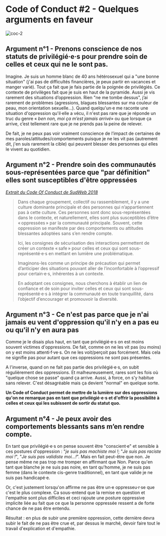 # Code of Conduct #2 - Quelques arguments en faveur

![coc-2](https://raw.githubusercontent.com/Julia-barbelane/reflexions/master/photos/code-of-conduct/coc-2.png)

## Argument n°1 - Prenons conscience de nos statuts de privilégié·e·s pour prendre soin de celles et ceux qui ne le sont pas.

Imagine. Je suis un homme blanc de 40 ans hétérosexuel qui a "une bonne situation" (j'ai pas de difficultés financières, je peux partir en vacances et manger varié). Tout ça fait que je fais partie de la poignée de privilégiés. Ce contexte de privilèges fait que je suis en haut de la pyramide. Aussi je vis rarement des situations d’oppression. Rien "ne me tombe dessus", j’ai rarement de problèmes (agressions, blagues blessantes sur ma couleur de peau, mon orientation sexuelle...). Quand quelqu'un·e me raconte une situation d'oppression qu'il·elle a vécu, il n'est pas rare que je réponde un truc du genre « *ben non, moi ça m’est jamais arrivé*» ou que lorsque ça arrive, c’est tellement rare que je ne prends pas la peine de relever. 

De fait, je ne peux pas voir vraiment conscience de l’impact de certaines de mes paroles/attitudes/comportements puisque je ne les vit pas (autrement dit, j'en suis rarement la cible) qui peuvent blesser des personnes qui elles le vivent au quotidien.

## Argument n°2 - Prendre soin des communautés sous-représentées parce que "par définition" elles sont susceptibles d'être oppressées  

*[Extrait du Code Of Conduct de SudWeb 2018](https://sudweb.fr/2018/code-de-conduite/)*

> Dans chaque groupement, collectif ou rassemblement, il y a une culture dominante principale et des personnes qui n’appartiennent pas à cette culture. Ces personnes sont donc sous-représentées dans le contexte, et naturellement, elles sont plus susceptibles d’être « oppressées » par la communauté principale. Souvent, cette oppression se manifeste par des comportements ou attitudes blessantes adoptées sans s’en rendre compte.
>
> Ici, les consignes de sécurisation des interactions permettent de créer un contexte « safe » pour celles et ceux qui sont sous-représenté·e·s en mettant en lumière une problématique.
>
> Imaginons-les comme un principe de précaution qui permet d’anticiper des situations pouvant aller de l’inconfortable à l’oppressif pour certain·e·s, inhérentes à un contexte.
>
> En adoptant ces consignes, nous cherchons à établir un lien de confiance et de soin pour inviter celles et ceux qui sont sous-représenté·e·s à intégrer la communauté en toute tranquillité, dans l’objectif d’encourager et promouvoir la diversité.

## Argument n°3 - Ce n'est pas parce que je n'ai jamais eu vent d'oppression qu'il n'y en a pas eu ou qu'il n'y en aura pas
Comme je le disais plus haut, en tant que privilégié·e·s on est moins souvent victimes d'oppressions. De fait, comme on ne les vit pas (ou moins) on y est moins attenti·f·ve·s. On ne les voit/perçoit pas forcément. Mais cela ne signifie pas pour autant que ces oppressions ne sont pas présentes. 

A l'inverse, quand on ne fait pas partie des privilégié·e·s, on subit régulièrement des oppressions. Et malheureusement, rares sont les fois où "quelque chose se passe" quand ça arrive. Aussi, à force, on s'y habitue sans relever. C'est désagréable mais ça devient "normal" en quelque sorte. 

**Un Code of Conduct permet de mettre de la lumière sur des oppressions qu'on ne remarque pas en tant que privilégié·e·s et d'offrir la possibilité à celles et ceux qui les subissent de sortir du statut quo.**

## Argument n°4 - Je peux avoir des comportements blessants sans m’en rendre compte. 
En tant que privilégié·e·s on pense souvent être "conscient·e" et sensible à ces postures d'oppression : "*je suis pas machiste moi !*; "*Je suis pas raciste moi !*", "*Je suis pas validiste moi...!*". Mais en fait peut-être que non. Je pense même ne pas trop me tromper en affirmant que Non. Parce qu'en tant que blanche je ne suis pas noire, en tant qu'homme, je ne suis pas femme (dans le contexte cis-genre traditionnel), en tant que valide je ne suis pas handicapé·e.

Or, c'est justement lorsqu'on affirme ne pas être un·e oppresseu·r·se que c'est le plus complexe. Ca sous-entend que la remise en question et l'empathie sont plus difficiles et ceci rajoute une posture oppressive implicite liée au fait que ce que la personne oppressée ressent a de forte chance de ne pas être entendu. 

Résultat : en plus de subir une première oppression, cette dernière devra subir le fait de ne pas être crue et, par dessus le marché, devoir faire tout le travail d'explication et d'empathie. 





